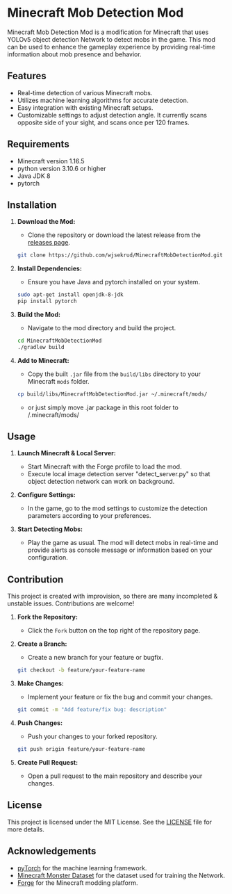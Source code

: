 
# Minecraft Mob Detection Mod

Minecraft Mob Detection Mod is a modification for Minecraft that uses YOLOv5 object detection Network to detect mobs in the game. This mod can be used to enhance the gameplay experience by providing real-time information about mob presence and behavior.

## Features

- Real-time detection of various Minecraft mobs.
- Utilizes machine learning algorithms for accurate detection.
- Easy integration with existing Minecraft setups.
- Customizable settings to adjust detection angle. It currently scans opposite side of your sight, and scans once per 120 frames.

## Requirements

- Minecraft version 1.16.5
- python version 3.10.6 or higher
- Java JDK 8
- pytorch

## Installation

1. **Download the Mod:**
   - Clone the repository or download the latest release from the [releases page](https://github.com/wjsekrud/MinecraftMobDetectionMod/releases).

   ```bash
   git clone https://github.com/wjsekrud/MinecraftMobDetectionMod.git
   ```

2. **Install Dependencies:**
   - Ensure you have Java and pytorch installed on your system.

   ```bash
   sudo apt-get install openjdk-8-jdk
   pip install pytorch
   ```

3. **Build the Mod:**
   - Navigate to the mod directory and build the project.

   ```bash
   cd MinecraftMobDetectionMod
   ./gradlew build
   ```

4. **Add to Minecraft:**
   - Copy the built `.jar` file from the `build/libs` directory to your Minecraft `mods` folder.

   ```bash
   cp build/libs/MinecraftMobDetectionMod.jar ~/.minecraft/mods/
   ```
   - or just simply move .jar package in this root folder to /.minecraft/mods/

## Usage

1. **Launch Minecraft & Local Server:**
   - Start Minecraft with the Forge profile to load the mod.
   - Execute local image detection server "detect_server.py" so that object detection network can work on background.

2. **Configure Settings:**
   - In the game, go to the mod settings to customize the detection parameters according to your preferences.

3. **Start Detecting Mobs:**
   - Play the game as usual. The mod will detect mobs in real-time and provide alerts as console message or information based on your configuration.

## Contribution

This project is created with improvision, so there are many incompleted & unstable issues. Contributions are welcome!

1. **Fork the Repository:**
   - Click the `Fork` button on the top right of the repository page.

2. **Create a Branch:**
   - Create a new branch for your feature or bugfix.

   ```bash
   git checkout -b feature/your-feature-name
   ```

3. **Make Changes:**
   - Implement your feature or fix the bug and commit your changes.

   ```bash
   git commit -m "Add feature/fix bug: description"
   ```

4. **Push Changes:**
   - Push your changes to your forked repository.

   ```bash
   git push origin feature/your-feature-name
   ```

5. **Create Pull Request:**
   - Open a pull request to the main repository and describe your changes.

## License

This project is licensed under the MIT License. See the [LICENSE](LICENSE) file for more details.

## Acknowledgements

- [pyTorch](https://pytorch.org/) for the machine learning framework.
- [Minecraft Monster Dataset](https://universe.roboflow.com/minecraft-object-detection/minecraft-mob-detection) for the dataset used for training the Network.
- [Forge](https://files.minecraftforge.net/) for the Minecraft modding platform.
